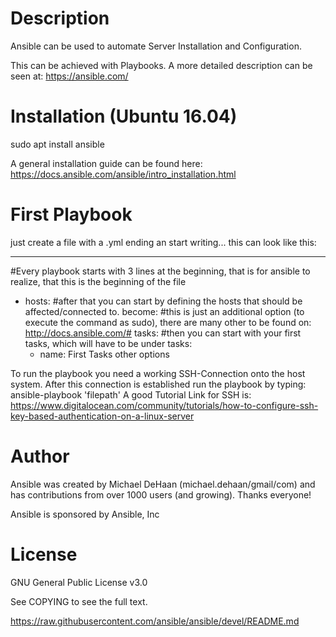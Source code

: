 Description
===========
Ansible can be used to automate Server Installation and Configuration.

This can be achieved with Playbooks.
A more detailed description can be seen at: https://ansible.com/

Installation (Ubuntu 16.04)
===========================
sudo apt install ansible

A general installation guide can be found here: https://docs.ansible.com/ansible/intro_installation.html

First Playbook
===============
just create a file with a .yml ending an start writing...
this can look like this:

---
#Every playbook starts with 3 lines at the beginning, that is for ansible to realize,
that this is the beginning of the file

 - hosts:
#after that you can start by defining the hosts that should be affected/connected to.
   become: #this is just an additional option (to execute the command as sudo), there are many other to be found on: http://docs.ansible.com/#
   tasks:
#then you can start with your first tasks, which will have to be under tasks:
     - name: First Tasks
       other options

To run the playbook you need a working SSH-Connection onto the host system. After this connection is established run the playbook by typing: ansible-playbook 'filepath'
A good Tutorial Link for SSH is: https://www.digitalocean.com/community/tutorials/how-to-configure-ssh-key-based-authentication-on-a-linux-server

Author
=======
Ansible was created by Michael DeHaan (michael.dehaan/gmail/com) and has contributions from over 1000 users (and growing). Thanks everyone!

Ansible is sponsored by Ansible, Inc

License
========
GNU General Public License v3.0

See COPYING to see the full text.

https://raw.githubusercontent.com/ansible/ansible/devel/README.md
